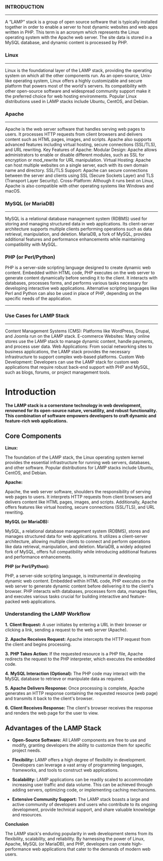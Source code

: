 ### INTRODUCTION


---
A “LAMP” stack is a group of open source software that is typically installed together in order to enable a server to host dynamic websites and web apps written in PHP. 
This term is an acronym which represents the Linux operating system with the Apache web server.
The site data is stored in a MySQL database, and dynamic content is processed by PHP.

### Linux
---
Linux is the foundational layer of the LAMP stack, providing the operating system on which all the other components run. As an open-source, Unix-like operating system, 
Linux offers a highly customizable and secure platform that powers most of the world's servers. 
Its compatibility with other open-source software and widespread community support make it the preferred choice for web hosting environments.
Popular Linux distributions used in LAMP stacks include Ubuntu, CentOS, and Debian.

### Apache
---
Apache is the web server software that handles serving web pages to users. 
It processes HTTP requests from client browsers and delivers content such as HTML pages, images, and scripts. 
Apache also supports advanced features including virtual hosting, secure connections (SSL/TLS), and URL rewriting.
Key Features of Apache:
Modular Design: Apache allows administrators to enable or disable different modules, such as SSL for encryption or mod_rewrite for URL manipulation.
Virtual Hosting: Apache can host multiple websites on a single server, each with its own domain name and directory.
SSL/TLS Support: Apache can secure connections between the server and clients using SSL (Secure Sockets Layer) and TLS (Transport Layer Security).
Cross-Platform: Although it runs best on Linux, Apache is also compatible with other operating systems like Windows and macOS.

### MySQL (or MariaDB)
---
MySQL is a relational database management system (RDBMS) used for storing and managing structured data in web applications. 
Its client-server architecture supports multiple clients performing operations such as data retrieval, manipulation, and deletion. 
MariaDB, a fork of MySQL, provides additional features and performance enhancements while maintaining compatibility with MySQL.

### PHP (or Perl/Python)

PHP is a server-side scripting language designed to create dynamic web content. 
Embedded within HTML code, PHP executes on the web server to generate content dynamically before sending it to the client. 
It interacts with databases, processes forms, and performs various tasks necessary for developing interactive web applications. 
Alternative scripting languages like Perl and Python can also be used in place of PHP, depending on the specific needs of the application.

---

### Use Cases for LAMP Stack
---
Content Management Systems (CMS): Platforms like WordPress, Drupal, and Joomla run on the LAMP stack.
E-commerce Websites: Many online stores use the LAMP stack to manage dynamic content, handle payments, and process user data.
Web Applications: From social networking sites to business applications, the LAMP stack provides the necessary infrastructure to support complex web-based platforms.
Custom Web Development: Developers can use the LAMP stack for custom web applications that require robust back-end support with PHP and MySQL, such as blogs, forums, or project management tools.






# Introduction

__The LAMP stack is a cornerstone technology in web development, renowned for its open-source nature, versatility, and robust functionality. This combination of software empowers developers to craft dynamic and feature-rich web applications.__

## Core Components

__Linux:__

The foundation of the LAMP stack, the Linux operating system kernel provides the essential infrastructure for running web servers, databases, and other software. Popular distributions for LAMP stacks include Ubuntu, CentOS, and Debian.

__Apache:__

Apache, the web server software, shoulders the responsibility of serving web pages to users. It interprets HTTP requests from client browsers and delivers content like HTML pages, images, and scripts. Additionally, Apache offers features like virtual hosting, secure connections (SSL/TLS), and URL rewriting.

__MySQL (or MariaDB):__

MySQL, a relational database management system (RDBMS), stores and manages structured data for web applications. It utilizes a client-server architecture, allowing multiple clients to connect and perform operations like data retrieval, manipulation, and deletion. MariaDB, a widely adopted fork of MySQL, offers full compatibility while introducing additional features and performance enhancements.

__PHP (or Perl/Python):__

PHP, a server-side scripting language, is instrumental in developing dynamic web content. Embedded within HTML code, PHP executes on the web server to generate dynamic content before delivering it to the client's browser. PHP interacts with databases, processes form data, manages files, and executes various tasks crucial for building interactive and feature-packed web applications.

### Understanding the LAMP Workflow

__1.__ __Client Request:__ A user initiates by entering a URL in their browser or clicking a link, sending a request to the web server (Apache).

__2.__ __Apache Receives Request:__ Apache intercepts the HTTP request from the client and begins processing.

__3.__ __PHP Takes Action:__ If the requested resource is a PHP file, Apache redirects the request to the PHP interpreter, which executes the embedded code.

__4.__ __MySQL Interaction (Optional):__ The PHP code may interact with the MySQL database to retrieve or manipulate data as required.

__5.__ __Apache Delivers Response:__ Once processing is complete, Apache generates an HTTP response containing the requested resource (web page) and transmits it back to the client's browser.

__6.__ __Client Receives Response:__ The client's browser receives the response and renders the web page for the user to view.

## Advantages of the LAMP Stack

- __Open-Source Software:__ All LAMP components are free to use and modify, granting developers the ability to customize them for specific project needs.

- __Flexibility:__ LAMP offers a high degree of flexibility in development. Developers can leverage a vast array of programming languages, frameworks, and tools to construct web applications.

- __Scalability:__ LAMP applications can be readily scaled to accommodate increasing user traffic and data volume. This can be achieved through adding servers, optimizing code, or implementing caching mechanisms.

- __Extensive Community Support:__ The LAMP stack boasts a large and active community of developers and users who contribute to its ongoing development, provide technical support, and share valuable knowledge and resources.

__Conclusion__

The LAMP stack's enduring popularity in web development stems from its flexibility, scalability, and reliability. By harnessing the power of Linux, Apache, MySQL (or MariaDB), and PHP, developers can create high-performance web applications that cater to the demands of modern web users.
